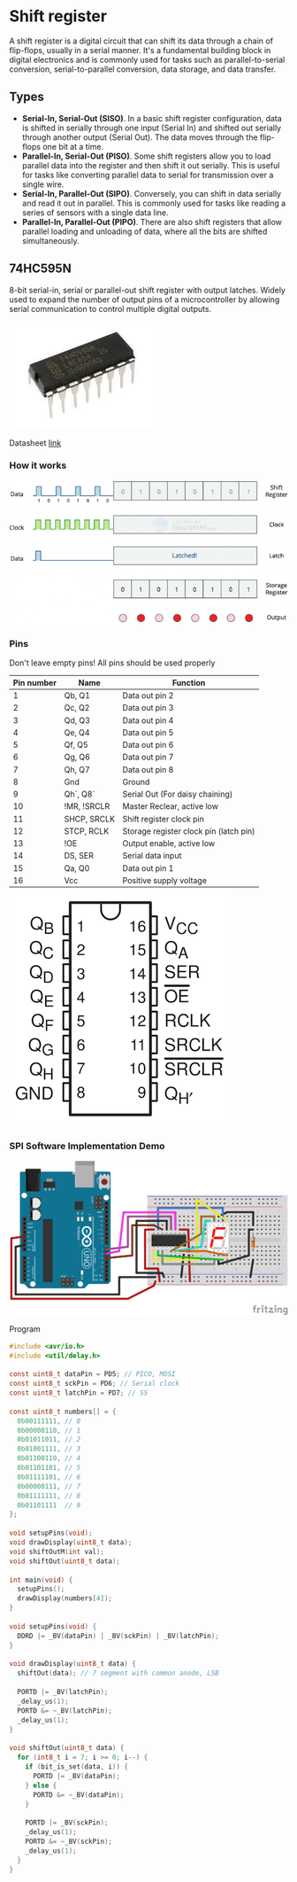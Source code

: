 # Shift register
A shift register is a digital circuit that can shift its data through a chain of flip-flops, usually in a serial manner. It's a fundamental building block in digital electronics and is commonly used for tasks such as parallel-to-serial conversion, serial-to-parallel conversion, data storage, and data transfer.

## Types
- **Serial-In, Serial-Out (SISO)**. In a basic shift register configuration, data is shifted in serially through one input (Serial In) and shifted out serially through another output (Serial Out). The data moves through the flip-flops one bit at a time.
- **Parallel-In, Serial-Out (PISO)**. Some shift registers allow you to load parallel data into the register and then shift it out serially. This is useful for tasks like converting parallel data to serial for transmission over a single wire.
- **Serial-In, Parallel-Out (SIPO)**. Conversely, you can shift in data serially and read it out in parallel. This is commonly used for tasks like reading a series of sensors with a single data line.
- **Parallel-In, Parallel-Out (PIPO)**. There are also shift registers that allow parallel loading and unloading of data, where all the bits are shifted simultaneously.


## 74HC595N
8-bit serial-in, serial or parallel-out shift register with output latches. Widely used to expand the number of output pins of a microcontroller by allowing serial communication to control multiple digital outputs.

![74hc595n](./assets/74hc595n.webp)

Datasheet [link](./assets/74HC595D_datasheet.pdf)

### How it works
![How 74hc595n works](./assets/74HC595-Shift-Register-Working.gif)

### Pins
Don't leave empty pins! All pins should be used properly

| Pin number | Name        | Function                               |
| ---------- | ----------- | -------------------------------------- |
| 1          | Qb, Q1      | Data out pin 2                         |
| 2          | Qc, Q2      | Data out pin 3                         |
| 3          | Qd, Q3      | Data out pin 4                         |
| 4          | Qe, Q4      | Data out pin 5                         |
| 5          | Qf, Q5      | Data out pin 6                         |
| 6          | Qg, Q6      | Data out pin 7                         |
| 7          | Qh, Q7      | Data out pin 8                         |
| 8          | Gnd         | Ground                                 |
| 9          | Qh\`, Q8\`  | Serial Out (For daisy chaining)        |
| 10         | !MR, !SRCLR | Master Reclear, active low             |
| 11         | SHCP, SRCLK | Shift register clock pin               |
| 12         | STCP, RCLK  | Storage register clock pin (latch pin) |
| 13         | !OE         | Output enable, active low              |
| 14         | DS, SER     | Serial data input                      |
| 15         | Qa, Q0      | Data out pin 1                         |
| 16         | Vcc         | Positive supply voltage                |

![74hc595n pins](./assets/74hc595n-pinout.png)

### SPI Software Implementation Demo

![74hc595n SPI software implementation circuit](./assets/74hc595-software-circuit.svg)


Program
```c
#include <avr/io.h>
#include <util/delay.h>

const uint8_t dataPin = PD5; // PICO, MOSI
const uint8_t sckPin = PD6; // Serial clock
const uint8_t latchPin = PD7; // SS

const uint8_t numbers[] = {
  0b00111111, // 0
  0b00000110, // 1
  0b01011011, // 2
  0b01001111, // 3
  0b01100110, // 4
  0b01101101, // 5
  0b01111101, // 6
  0b00000111, // 7
  0b01111111, // 8
  0b01101111  // 9
};

void setupPins(void);
void drawDisplay(uint8_t data);
void shiftOutM(int val);
void shiftOut(uint8_t data);

int main(void) {
  setupPins();
  drawDisplay(numbers[4]);
}

void setupPins(void) {
  DDRD |= _BV(dataPin) | _BV(sckPin) | _BV(latchPin);
}

void drawDisplay(uint8_t data) {
  shiftOut(data); // 7 segment with common anode, LSB

  PORTD |= _BV(latchPin);
  _delay_us(1);
  PORTD &= ~_BV(latchPin);
  _delay_us(1);
}

void shiftOut(uint8_t data) {
  for (int8_t i = 7; i >= 0; i--) {
    if (bit_is_set(data, i)) {
      PORTD |= _BV(dataPin);
    } else {
      PORTD &= ~_BV(dataPin);
    }

    PORTD |= _BV(sckPin);
    _delay_us(1);
    PORTD &= ~_BV(sckPin);
    _delay_us(1);
  }
}
```